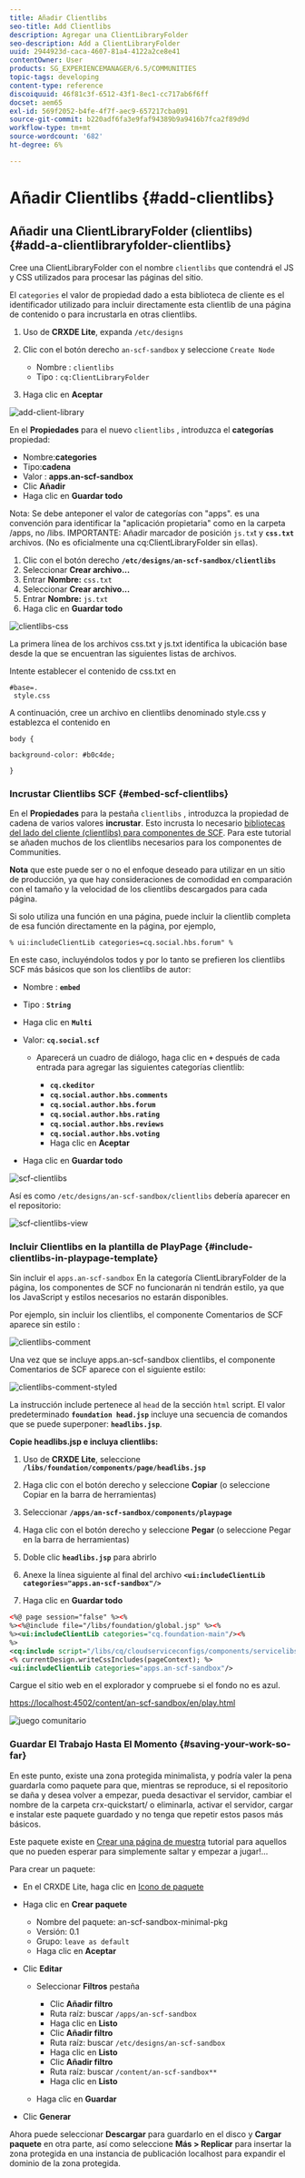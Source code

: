 ```yaml
---
title: Añadir Clientlibs
seo-title: Add Clientlibs
description: Agregar una ClientLibraryFolder
seo-description: Add a ClientLibraryFolder
uuid: 2944923d-caca-4607-81a4-4122a2ce8e41
contentOwner: User
products: SG_EXPERIENCEMANAGER/6.5/COMMUNITIES
topic-tags: developing
content-type: reference
discoiquuid: 46f81c3f-6512-43f1-8ec1-cc717ab6f6ff
docset: aem65
exl-id: 569f2052-b4fe-4f7f-aec9-657217cba091
source-git-commit: b220adf6fa3e9faf94389b9a9416b7fca2f89d9d
workflow-type: tm+mt
source-wordcount: '682'
ht-degree: 6%

---
```


# Añadir Clientlibs {#add-clientlibs}

## Añadir una ClientLibraryFolder (clientlibs) {#add-a-clientlibraryfolder-clientlibs}

Cree una ClientLibraryFolder con el nombre `clientlibs` que contendrá el JS y CSS utilizados para procesar las páginas del sitio.

El `categories` el valor de propiedad dado a esta biblioteca de cliente es el identificador utilizado para incluir directamente esta clientlib de una página de contenido o para incrustarla en otras clientlibs.

1. Uso de **CRXDE Lite**, expanda `/etc/designs`

1. Clic con el botón derecho `an-scf-sandbox` y seleccione `Create Node`

   * Nombre : `clientlibs`
   * Tipo : `cq:ClientLibraryFolder`

1. Haga clic en **Aceptar**

![add-client-library](assets/add-client-library.png)

En el **Propiedades** para el nuevo `clientlibs` , introduzca el **categorías** propiedad:

* Nombre:**categories**
* Tipo:**cadena**
* Valor : **apps.an-scf-sandbox**
* Clic **Añadir**
* Haga clic en **Guardar todo**

Nota: Se debe anteponer el valor de categorías con &quot;apps&quot;. es una convención para identificar la &quot;aplicación propietaria&quot; como en la carpeta /apps, no /libs.  IMPORTANTE: Añadir marcador de posición `js.tx`t y **`css.txt`** archivos. (No es oficialmente una cq:ClientLibraryFolder sin ellas).

1. Clic con el botón derecho **`/etc/designs/an-scf-sandbox/clientlibs`**
1. Seleccionar **Crear archivo...**
1. Entrar **Nombre:** `css.txt`
1. Seleccionar **Crear archivo...**
1. Entrar **Nombre:** `js.txt`
1. Haga clic en **Guardar todo**

![clientlibs-css](assets/clientlibs-css.png)

La primera línea de los archivos css.txt y js.txt identifica la ubicación base desde la que se encuentran las siguientes listas de archivos.

Intente establecer el contenido de css.txt en

```
#base=.
 style.css
```

A continuación, cree un archivo en clientlibs denominado style.css y establezca el contenido en

`body {`

`background-color: #b0c4de;`

`}`

### Incrustar Clientlibs SCF {#embed-scf-clientlibs}

En el **Propiedades** para la pestaña `clientlibs` , introduzca la propiedad de cadena de varios valores **incrustar**. Esto incrusta lo necesario [bibliotecas del lado del cliente (clientlibs) para componentes de SCF](/help/communities/client-customize.md#clientlibs-for-scf). Para este tutorial se añaden muchos de los clientlibs necesarios para los componentes de Communities.

**Nota** que este puede ser o no el enfoque deseado para utilizar en un sitio de producción, ya que hay consideraciones de comodidad en comparación con el tamaño y la velocidad de los clientlibs descargados para cada página.

Si solo utiliza una función en una página, puede incluir la clientlib completa de esa función directamente en la página, por ejemplo,

`% ui:includeClientLib categories=cq.social.hbs.forum" %`

En este caso, incluyéndolos todos y por lo tanto se prefieren los clientlibs SCF más básicos que son los clientlibs de autor:

* Nombre : **`embed`**
* Tipo : **`String`**
* Haga clic en **`Multi`**
* Valor: **`cq.social.scf`**

   * Aparecerá un cuadro de diálogo, haga clic en **`+`** después de cada entrada para agregar las siguientes categorías clientlib:

      * **`cq.ckeditor`**
      * **`cq.social.author.hbs.comments`**
      * **`cq.social.author.hbs.forum`**
      * **`cq.social.author.hbs.rating`**
      * **`cq.social.author.hbs.reviews`**
      * **`cq.social.author.hbs.voting`**
      * Haga clic en **Aceptar**

* Haga clic en **Guardar todo**

![scf-clientlibs](assets/scf-clientlibs.png)

Así es como `/etc/designs/an-scf-sandbox/clientlibs` debería aparecer en el repositorio:

![scf-clientlibs-view](assets/scf-clientlibs1.png)

### Incluir Clientlibs en la plantilla de PlayPage {#include-clientlibs-in-playpage-template}

Sin incluir el `apps.an-scf-sandbox` En la categoría ClientLibraryFolder de la página, los componentes de SCF no funcionarán ni tendrán estilo, ya que los JavaScript y estilos necesarios no estarán disponibles.

Por ejemplo, sin incluir los clientlibs, el componente Comentarios de SCF aparece sin estilo :

![clientlibs-comment](assets/clientlibs-comment.png)

Una vez que se incluye apps.an-scf-sandbox clientlibs, el componente Comentarios de SCF aparece con el siguiente estilo:

![clientlibs-comment-styled](assets/clientlibs-comment1.png)

La instrucción include pertenece al `head` de la sección `html` script. El valor predeterminado **`foundation head.jsp`** incluye una secuencia de comandos que se puede superponer: **`headlibs.jsp`**.

**Copie headlibs.jsp e incluya clientlibs:**

1. Uso de **CRXDE Lite**, seleccione **`/libs/foundation/components/page/headlibs.jsp`**

1. Haga clic con el botón derecho y seleccione **Copiar** (o seleccione Copiar en la barra de herramientas)
1. Seleccionar **`/apps/an-scf-sandbox/components/playpage`**
1. Haga clic con el botón derecho y seleccione **Pegar** (o seleccione Pegar en la barra de herramientas)
1. Doble clic **`headlibs.jsp`** para abrirlo
1. Anexe la línea siguiente al final del archivo
   **`<ui:includeClientLib categories="apps.an-scf-sandbox"/>`**

1. Haga clic en **Guardar todo**

```xml
<%@ page session="false" %><%
%><%@include file="/libs/foundation/global.jsp" %><%
%><ui:includeClientLib categories="cq.foundation-main"/><%
%>
<cq:include script="/libs/cq/cloudserviceconfigs/components/servicelibs/servicelibs.jsp"/>
<% currentDesign.writeCssIncludes(pageContext); %>
<ui:includeClientLib categories="apps.an-scf-sandbox"/>
```

Cargue el sitio web en el explorador y compruebe si el fondo no es azul.

[https://localhost:4502/content/an-scf-sandbox/en/play.html](https://localhost:4502/content/an-scf-sandbox/en/play.html)

![juego comunitario](assets/community-play.png)

### Guardar El Trabajo Hasta El Momento {#saving-your-work-so-far}

En este punto, existe una zona protegida minimalista, y podría valer la pena guardarla como paquete para que, mientras se reproduce, si el repositorio se daña y desea volver a empezar, pueda desactivar el servidor, cambiar el nombre de la carpeta crx-quickstart/ o eliminarla, activar el servidor, cargar e instalar este paquete guardado y no tenga que repetir estos pasos más básicos.

Este paquete existe en [Crear una página de muestra](/help/communities/create-sample-page.md) tutorial para aquellos que no pueden esperar para simplemente saltar y empezar a jugar!...

Para crear un paquete:

* En el CRXDE Lite, haga clic en [Icono de paquete](https://localhost:4502/crx/packmgr/)
* Haga clic en **Crear paquete**

   * Nombre del paquete: an-scf-sandbox-minimal-pkg
   * Versión: 0.1
   * Grupo: `leave as default`
   * Haga clic en **Aceptar**

* Clic **Editar**

   * Seleccionar **Filtros** pestaña

      * Clic **Añadir filtro**
      * Ruta raíz: buscar `/apps/an-scf-sandbox`
      * Haga clic en **Listo**
      * Clic **Añadir filtro**
      * Ruta raíz: buscar `/etc/designs/an-scf-sandbox`
      * Haga clic en **Listo**
      * Clic **Añadir filtro**
      * Ruta raíz: buscar `/content/an-scf-sandbox**`
      * Haga clic en **Listo**
   * Haga clic en **Guardar**


* Clic **Generar**

Ahora puede seleccionar **Descargar** para guardarlo en el disco y **Cargar paquete** en otra parte, así como seleccione **Más > Replicar** para insertar la zona protegida en una instancia de publicación localhost para expandir el dominio de la zona protegida.
